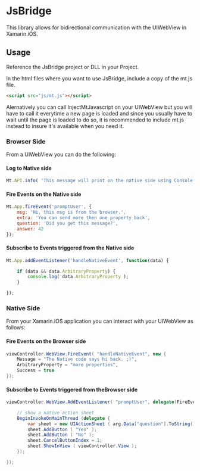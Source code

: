 # JsBridge

This library allows for bidirectional communication with the UIWebView in Xamarin.iOS.

## Usage

Reference the JsBridge project or DLL in your Project.

In the html files where you want to use JsBridge, include a copy of the mt.js file.

```html
<script src="js/mt.js"></script>
```

Alernatively you can call InjectMtJavascript on your UIWebView but you will have to call it everytime a new page is loaded and since you usually have to wait until the page is loaded to do so, it is recommended to include mt.js instead to insure it's available when you need it.

### Browser Side

From a UIWebView you can do the following:

#### Log to Native side 

```javascript
Mt.API.info( 'This message will print on the native side using Console.WriteLine' );
```

#### Fire Events on the Native side 

```javascript
Mt.App.fireEvent('promptUser', { 
    msg: 'Hi, this msg is from the browser.',
    extra: 'You can send more then one property back',
    question: 'Did you get this message?',
    answer: 42
});
```

#### Subscribe to Events triggered from the Native side 

```javascript
Mt.App.addEventListener('handleNativeEvent', function(data) {

    if (data && data.ArbitraryProperty) {
	    console.log( data.ArbitraryProperty );
    }

});
```

### Native Side

From your Xamarin.iOS application you can interact with your UIWebView as follows:

#### Fire Events on the Browser side 

```csharp
viewController.WebView.FireEvent( "handleNativeEvent", new {
	Message = "The Native code says hi back. ;)",
    ArbitraryProperty = "more properties",
    Success = true
});
```

#### Subscribe to Events triggered from theBrowser side 

```csharp
viewController.WebView.AddEventListener( "promptUser", delegate(FireEventData arg) {

    // show a native action sheet
    BeginInvokeOnMainThread (delegate { 
        var sheet = new UIActionSheet ( arg.Data["question"].ToString() );
        sheet.AddButton ( "Yes" );
        sheet.AddButton ( "No" );
        sheet.CancelButtonIndex = 1;
        sheet.ShowInView ( viewController.View );
    });

});
```